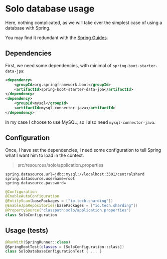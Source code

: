 # Solo database usage

Here, nothing complicated, as we will take over the simplest case of using a database with Spring.

You may find it redundant with the [Spring Guides](https://spring.io/guides/gs/accessing-data-mysql/).

## Dependencies

First, we need some dependencies, with minimal of `spring-boot-starter-data-jpa`:

```xml
<dependency>
    <groupId>org.springframework.boot</groupId>
    <artifactId>spring-boot-starter-data-jpa</artifactId>
</dependency>
<dependency>
    <groupId>mysql</groupId>
    <artifactId>mysql-connector-java</artifactId>
</dependency>
```

In my case I choose to use MySQL, so I also need `mysql-connector-java`.

## Configuration

Once, I have set the dependencies, I need some configuration to tell Spring what I want him to load in the context.

> src/resources/solo/application.properties

```properties
spring.datasource.url=jdbc:mysql://localhost:3301/centralshard
spring.datasource.username=root
spring.datasource.password=
```

```kotlin
@Configuration
@EnableAutoConfiguration
@EntityScan(basePackages = ["io.tech.sharding"])
@EnableJpaRepositories(basePackages = ["io.tech.sharding"])
@PropertySource("classpath:solo/application.properties")
class SoloConfiguration
```

## Usage (tests)

```kotlin
@RunWith(SpringRunner::class)
@SpringBootTest(classes = [SoloConfiguration::class])
class SoloDatabaseConfigurationTest { ... }
```